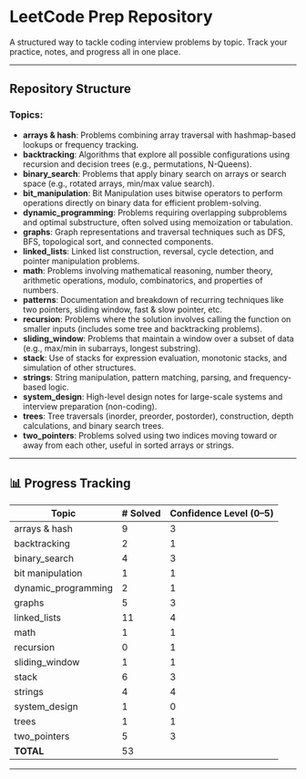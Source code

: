 # LeetCode Prep Repository

A structured way to tackle coding interview problems by topic. Track your practice, notes, and progress all in one place.

---

## Repository Structure

### Topics:

- **arrays & hash**: Problems combining array traversal with hashmap-based lookups or frequency tracking.
- **backtracking**: Algorithms that explore all possible configurations using recursion and decision trees (e.g., permutations, N-Queens).
- **binary_search**: Problems that apply binary search on arrays or search space (e.g., rotated arrays, min/max value search).
- **bit_manipulation**: Bit Manipulation uses bitwise operators to perform operations directly on binary data for efficient problem-solving.
- **dynamic_programming**: Problems requiring overlapping subproblems and optimal substructure, often solved using memoization or tabulation.
- **graphs**: Graph representations and traversal techniques such as DFS, BFS, topological sort, and connected components.
- **linked_lists**: Linked list construction, reversal, cycle detection, and pointer manipulation problems.
- **math**: Problems involving mathematical reasoning, number theory, arithmetic operations, modulo, combinatorics, and properties of numbers.
- **patterns**: Documentation and breakdown of recurring techniques like two pointers, sliding window, fast & slow pointer, etc.
- **recursion**: Problems where the solution involves calling the function on smaller inputs (includes some tree and backtracking problems).
- **sliding_window**: Problems that maintain a window over a subset of data (e.g., max/min in subarrays, longest substring).
- **stack**: Use of stacks for expression evaluation, monotonic stacks, and simulation of other structures.
- **strings**: String manipulation, pattern matching, parsing, and frequency-based logic.
- **system_design**: High-level design notes for large-scale systems and interview preparation (non-coding).
- **trees**: Tree traversals (inorder, preorder, postorder), construction, depth calculations, and binary search trees.
- **two_pointers**: Problems solved using two indices moving toward or away from each other, useful in sorted arrays or strings.

---

## 📊 Progress Tracking

| Topic               | # Solved | Confidence Level (0–5) |
|---------------------|----------|------------------------|
| arrays & hash       | 9        | 3                      |
| backtracking        | 2        | 1                      |
| binary_search       | 4        | 3                      |
| bit manipulation    | 1        | 1                      |
| dynamic_programming | 2        | 1                      |
| graphs              | 5        | 3                      |
| linked_lists        | 11       | 4                      |
| math                | 1        | 1                      |
| recursion           | 0        | 1                      |
| sliding_window      | 1        | 1                      |
| stack               | 6        | 3                      |
| strings             | 4        | 4                      |
| system_design       | 1        | 0                      |
| trees               | 1        | 1                      |
| two_pointers        | 5        | 3                      |
| **TOTAL**           | 53                                |
---